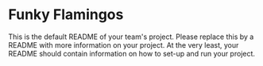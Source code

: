 # Funky Flamingos
This is the default README of your team's project. Please replace this by a README with more information on your project. At the very least, your README should contain information on how to set-up and run your project.
